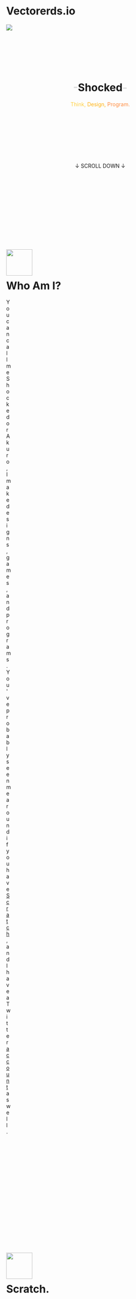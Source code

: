 # Vectorerds.io
<!DOCTYPE html>
<html>
  <head>
    <meta charset="UTF-8">
    <title>Shocked. </title>
    <link rel="stylesheet" type="text/css" href="style.css">
    <link rel="icon" type="image/png" href="https://www.tryimg.com/u/2021/04/19/icon-large-500x500.png">
  </head>
  <body>
    <div class="nav">
      <a href="https://Vectorr.github.io/"><img class="nav-img" src="https://www.google.com/imgres?imgurl=http%3A%2F%2Fcdn2.scratch.mit.edu%2Fget_image%2Fuser%2F71956597_60x60.png&imgrefurl=http%3A%2F%2Fuploads.scratch.mit.edu%2Fusers%2Fqwertyuiop%2F&tbnid=UZKfOSf12fgxpM&vet=12ahUKEwjW1uTjzdTwAhVHZawKHQsaDPsQMygAegQIARAg..i&docid=XXf5lqJvNvQxeM&w=500&h=500&q=fictional%20character&hl=en&safe=active&ved=2ahUKEwjW1uTjzdTwAhVHZawKHQsaDPsQMygAegQIARAg"></a>
    </div>
    <div class="content">
      <center>
        <h1 style="margin-top: 135px;"><span style="color: #DBDBDB;">-</span>Shocked<span style="color: #DBDBDB;">-</span></h1>
        <p><span style="color: #FFCF40">Think,</span> <span style="color: #FFB210">Design,</span> <span style="color: #FF8C40">Program.</span></p>
        <br>
        <br>
        <br>
        <br>
        <br>
        <br>
        <br>
        <p>↓ SCROLL DOWN ↓</p>
      </center>
      <div class="left">
        <img style="margin-top: 200px;" width="70" src="https://www.tryimg.com/u/2021/04/19/icon-large-500x500.png">
        <h1 style="margin-top: 10px;">Who Am I?</h1>
        <p style="margin-right: 800px;">You can call me Shocked or Akuro, I make designs, games, and programs. You've probably seen me around if you have <a href="https://scratch.mit.edu/users/-Shocked-/">Scratch</a>, and I have a Twitter <a href="https://twitter.com/AkuroTheWolf">account</a> aswell.</p>
      </div>
      <div class="right">
        <img style="margin-top: 300px;" width="70" src="https://www.tryimg.com/u/2021/04/19/star.png">
        <h1 style="margin-top: 10px;">Scratch.</h1>
        <p style="margin-left: 800px;">I'm on Scratch alot, so you should see me around sometime—My username is <a>-Shocked-</a> and I run code tests, make designs, and develop games. I'm open to collabs at the moment, even though I have like 4 (I also prefer apps over games), so reach out to me sometime if you want to do something and I'll see. </p>
        <a href="https://shockked.github.io/projects/"><button style="margin-top: 10px;" class="yellow">View Projects</button></a>
        <a href="https://scratch.mit.edu/users/Vectornerds/projects/"><button style="margin-top: 10px;" class="orange">View on Scratch</button></a>
      </div>
      <center>
        <h1 style="margin-top: 300px;">Wanna get in touch?</h1>
        <p style="width: 700px;">I'm available most of the day, so if you need something or just want to chat with me, you can chat on my Scratch page or my socials.</p>
        <a href="https://shockked.github.io/contact/"><button style="margin-top: 10px;" class="yellow">View Socials</button></a>
        <a href="https://scratch.mit.edu/users/Vectornerds/"><button style="margin-top: 10px;" class="orange">Scratch</button></a>
      </center>
    </div>
  </body>
</html>
